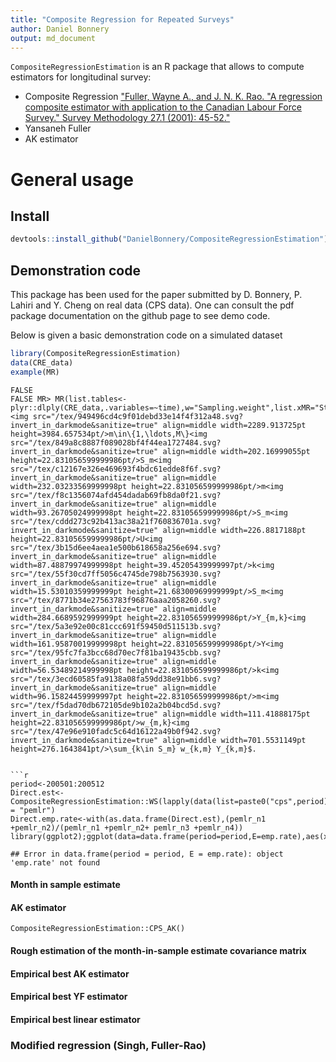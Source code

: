 ```yaml
---
title: "Composite Regression for Repeated Surveys"
author: Daniel Bonnery
output: md_document
---
```


`CompositeRegressionEstimation` is an R package that allows to compute estimators for longitudinal survey:
* Composite Regression ["Fuller, Wayne A., and J. N. K. Rao. "A regression composite estimator with application to the Canadian Labour Force Survey." Survey Methodology 27.1 (2001): 45-52."](http://www.statcan.gc.ca/pub/12-001-x/2001001/article/5853-eng.pdf)
* Yansaneh Fuller
* AK estimator

#  General usage

## Install


```r
devtools::install_github("DanielBonnery/CompositeRegressionEstimation")
```
## Demonstration code
This package has been used for the paper submitted by D. Bonnery, P. Lahiri and Y. Cheng on real data (CPS data).
One can consult the pdf package documentation on the github page to see demo code.

Below is given a basic demonstration code on a simulated dataset

```r
library(CompositeRegressionEstimation)
data(CRE_data)
example(MR)
```

```
FALSE 
FALSE MR> MR(list.tables<-plyr::dlply(CRE_data,.variables=~time),w="Sampling.weight",list.xMR="Status",id="Identifier",list.y=c("Hobby","Status","State"))<img src="/tex/949496cd4c9f01debd33e14f4f312a48.svg?invert_in_darkmode&sanitize=true" align=middle width=2289.913725pt height=3984.657534pt/>m\in\{1,\ldots,M\}<img src="/tex/849a8c8887f089028bf4f44ea1727484.svg?invert_in_darkmode&sanitize=true" align=middle width=202.16999055pt height=22.831056599999986pt/>S_m<img src="/tex/c12167e326e469693f4bdc61edde8f6f.svg?invert_in_darkmode&sanitize=true" align=middle width=232.03233569999998pt height=22.831056599999986pt/>m<img src="/tex/f8c1356074afd454dadab69fb8da0f21.svg?invert_in_darkmode&sanitize=true" align=middle width=93.26705024999998pt height=22.831056599999986pt/>S_m<img src="/tex/cddd273c92b413ac38a21f760836701a.svg?invert_in_darkmode&sanitize=true" align=middle width=226.8817188pt height=22.831056599999986pt/>U<img src="/tex/3b15d6ee4aea1e500b618658a256e694.svg?invert_in_darkmode&sanitize=true" align=middle width=87.48879974999998pt height=39.45205439999997pt/>k<img src="/tex/55f30cd7ff5056c4745de798b7563930.svg?invert_in_darkmode&sanitize=true" align=middle width=15.53010359999999pt height=21.68300969999999pt/>S_m<img src="/tex/8771b34e27563783f96876aaa2058260.svg?invert_in_darkmode&sanitize=true" align=middle width=284.6689592999999pt height=22.831056599999986pt/>Y_{m,k}<img src="/tex/5a3e92e00c81ccc691f59450d511513b.svg?invert_in_darkmode&sanitize=true" align=middle width=161.95870019999998pt height=22.831056599999986pt/>Y<img src="/tex/95fc7fa3bcc68d70ec7f81ba19435cbb.svg?invert_in_darkmode&sanitize=true" align=middle width=56.53489214999998pt height=22.831056599999986pt/>k<img src="/tex/3ecd60585fa9138a08fa59dd38e91bb6.svg?invert_in_darkmode&sanitize=true" align=middle width=96.15824459999997pt height=22.831056599999986pt/>m<img src="/tex/f5dad70db672105de9b102a2b04bcd5d.svg?invert_in_darkmode&sanitize=true" align=middle width=111.41888175pt height=22.831056599999986pt/>w_{m,k}<img src="/tex/47e96e910fadc5c64d16122a49b0f942.svg?invert_in_darkmode&sanitize=true" align=middle width=701.5531149pt height=276.1643841pt/>\sum_{k\in S_m} w_{k,m} Y_{k,m}$.


```r
period<-200501:200512
Direct.est<-CompositeRegressionEstimation::WS(lapply(data(list=paste0("cps",period),package="dataCPS"),get),weight="pwsswgt",list.y = "pemlr")
Direct.emp.rate<-with(as.data.frame(Direct.est),(pemlr_n1 +pemlr_n2)/(pemlr_n1 +pemlr_n2+ pemlr_n3 +pemlr_n4))
library(ggplot2);ggplot(data=data.frame(period=period,E=emp.rate),aes(x=period,y=E))+geom_line()
```

```
## Error in data.frame(period = period, E = emp.rate): object 'emp.rate' not found
```

#### Month in sample estimate

#### AK estimator

```
CompositeRegressionEstimation::CPS_AK()
```


#### Rough estimation of the month-in-sample estimate covariance matrix

#### Empirical best AK estimator

#### Empirical best YF estimator

#### Empirical best linear estimator

### Modified regression (Singh, Fuller-Rao)


